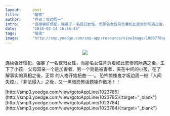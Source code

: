 ```yaml
---
layout:     post
title:      "暗夜"
author:     "作者：坂边周一"
intro:      "连续强奸惯犯，强暴了一名夜归女性，而那名女性背负着如此悲惨的际遇之後，生下了小孩···  父母双亲一个是加害者、另一个则是被害者，夹在中间的小孩，在了解事实的真相之後，正常 的人格开始扭曲······。  恐怖惊悚鬼才坂边周一继『人间失控』、『非法侵入』之後，又一黑暗恐怖话题钜作徵场！！"
date:       "2018-02-14 16:56:45"
tags:       "暗夜"
image:      "http://smp.yoedge.com/smp-app/resource/viewImage/1000778appline.png"
---
```

<div style="text-align: center">
<p><img src="http://smp.yoedge.com/smp-app/resource/viewImage/1000778appline.png"/></p>
</div>
<p class="post-meta">
<span>连续强奸惯犯，强暴了一名夜归女性，而那名女性背负着如此悲惨的际遇之後，生下了小孩···  父母双亲一个是加害者、另一个则是被害者，夹在中间的小孩，在了解事实的真相之後，正常 的人格开始扭曲······。  恐怖惊悚鬼才坂边周一继『人间失控』、『非法侵入』之後，又一黑暗恐怖话题钜作徵场！！</span>
</p>
[http://smp3.yoedge.com/view/gotoAppLine/1023785](http://smp3.yoedge.com/view/gotoAppLine/1023785){:target="_blank"}
[http://smp3.yoedge.com/view/gotoAppLine/1023784](http://smp3.yoedge.com/view/gotoAppLine/1023784){:target="_blank"}


